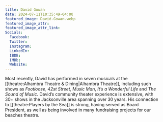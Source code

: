 ```yaml
---
title: David Gowan
date: 2024-07-11T10:35:49-04:00
featured_image: David-Gowan.webp
featured_image_attr: 
featured_image_attr_link: 
Socials:
  Facebook: 
  Twitter: 
  Instagram: 
  LinkedIn: 
  IBDB: 
  IMDb:
  Website: 
---
```

Most recently, David has performed in seven musicals at the [[theatre:Alhambra Theatre & Dining|Alhambra Theatre]], including such shows as *Footloose*, *42st Street*, *Music Man*, *It’s a Wonderful Life* and *The Sound of Music*. David’s community theater experience is extensive, with 30+ shows in the Jacksonville area spanning over 30 years. His connection to [[theatre:Players by the Sea]] is strong, having served as Board President, as well as being involved in many fundraising projects for our beaches theatre.